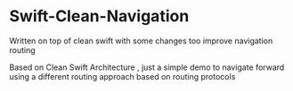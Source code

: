 # Swift-Clean-Navigation
Written on top of clean swift with some changes too improve navigation routing 


Based on Clean Swift Architecture , just a simple demo to navigate forward using a different routing approach based on routing protocols

